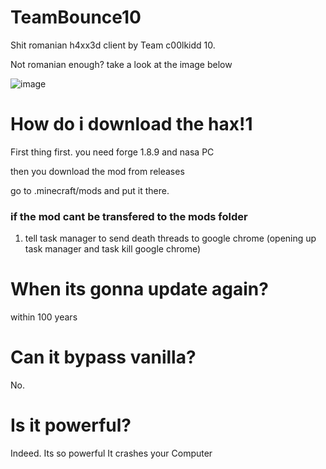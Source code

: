# TeamBounce10
Shit romanian h4xx3d client by Team c00lkidd 10.

Not romanian enough? take a look at the image below

![image](https://github.com/TeamBounce10/teambounce10-release/assets/153373550/d407b0f5-e931-40fb-ba71-494c5c3c4d05)

# How do i download the hax!1
First thing first. you need forge 1.8.9 and nasa PC

then you download the mod from releases

go to .minecraft/mods and put it there.

### if the mod cant be transfered to the mods folder 
1. tell task manager to send death threads to google chrome (opening up task manager and task kill google chrome)

# When its gonna update again?

within 100 years

# Can it bypass vanilla?
No.

# Is it powerful?
Indeed. Its so powerful It crashes your Computer
